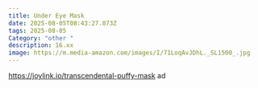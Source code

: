 ```yaml
---
title: Under Eye Mask
date: 2025-08-05T08:43:27.873Z
tags: 2025-08-05
Category: "other "
description: 16.xx
image: https://m.media-amazon.com/images/I/71LoqAvJDhL._SL1500_.jpg
---
```

https://joylink.io/transcendental-puffy-mask ad